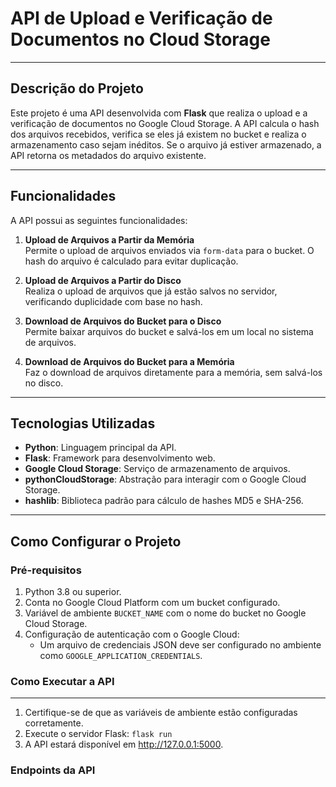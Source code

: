 # **API de Upload e Verificação de Documentos no Cloud Storage**
---

## **Descrição do Projeto**

Este projeto é uma API desenvolvida com **Flask** que realiza o upload e a verificação de documentos no Google Cloud Storage. A API calcula o hash dos arquivos recebidos, verifica se eles já existem no bucket e realiza o armazenamento caso sejam inéditos. Se o arquivo já estiver armazenado, a API retorna os metadados do arquivo existente.

---

## **Funcionalidades**

A API possui as seguintes funcionalidades:

1. **Upload de Arquivos a Partir da Memória**  
   Permite o upload de arquivos enviados via `form-data` para o bucket. O hash do arquivo é calculado para evitar duplicação.

2. **Upload de Arquivos a Partir do Disco**  
   Realiza o upload de arquivos que já estão salvos no servidor, verificando duplicidade com base no hash.

3. **Download de Arquivos do Bucket para o Disco**  
   Permite baixar arquivos do bucket e salvá-los em um local no sistema de arquivos.

4. **Download de Arquivos do Bucket para a Memória**  
   Faz o download de arquivos diretamente para a memória, sem salvá-los no disco.

---

## **Tecnologias Utilizadas**

- **Python**: Linguagem principal da API.
- **Flask**: Framework para desenvolvimento web.
- **Google Cloud Storage**: Serviço de armazenamento de arquivos.
- **pythonCloudStorage**: Abstração para interagir com o Google Cloud Storage.
- **hashlib**: Biblioteca padrão para cálculo de hashes MD5 e SHA-256.

---

## **Como Configurar o Projeto**

### **Pré-requisitos**

1. Python 3.8 ou superior.
2. Conta no Google Cloud Platform com um bucket configurado.
3. Variável de ambiente `BUCKET_NAME` com o nome do bucket no Google Cloud Storage.
4. Configuração de autenticação com o Google Cloud:
   - Um arquivo de credenciais JSON deve ser configurado no ambiente como `GOOGLE_APPLICATION_CREDENTIALS`.


### Como Executar a API
---

1. Certifique-se de que as variáveis de ambiente estão configuradas corretamente.
2. Execute o servidor Flask:
`flask run`
3. A API estará disponível em http://127.0.0.1:5000.


### Endpoints da API







